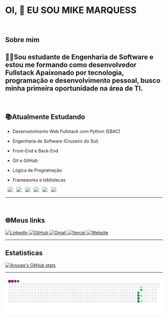 # OI, 👋 EU SOU MIKE MARQUESS
<br>

<h2 style="border: none;" > Sobre mim </h2>

**👨‍💻Sou estudante de Engenharia de Software e estou me formando como desenvolvedor Fullstack
Apaixonado por tecnologia, programação e desenvolvimento pessoal, busco minha primeira oportunidade na área de TI.**
---
<br> 

<!--## <h2 style="border:none;">🚀Habilidades em desenvolvimento</h2>-->

<h2 style="border: none;">📚Atualmente Estudando</h2>

- Desenvolvimento Web Fullstack com Python (EBAC)

- Engenharia de Software (Cruzeiro do Sul)
- Front-End e Back-End
- Git e GitHub
- Lógica de Programação
- Frameworks e bibliotecas
  
<div> 
  &nbsp;
<img height="55px" src="https://cdn.jsdelivr.net/gh/devicons/devicon@latest/icons/html5/html5-original-wordmark.svg" />
&nbsp;
          
<img height="55px" src="https://cdn.jsdelivr.net/gh/devicons/devicon@latest/icons/css3/css3-original-wordmark.svg" />
&nbsp;

<img height="55px" src="https://cdn.jsdelivr.net/gh/devicons/devicon@latest/icons/javascript/javascript-original.svg" />
&nbsp;

<img height="55px" src="https://cdn.jsdelivr.net/gh/devicons/devicon@latest/icons/python/python-original-wordmark.svg" />
&nbsp;

<img height="75px" src="https://cdn.jsdelivr.net/gh/devicons/devicon@latest/icons/git/git-original-wordmark.svg" />
&nbsp;

<img height="55px" src="https://cdn.jsdelivr.net/gh/devicons/devicon@latest/icons/github/github-original-wordmark.svg" />
               
   
</div>

---
<br>

<h2 style="border:none;">🌐Meus links</h2>
<div>
  <a href="https://www.linkedin.com/in/mike-marquess-962199277/" target="_blank">
    <img src="https://img.shields.io/badge/LinkedIn-0077B5?style=for-the-badge&logo=linkedin&logoColor=white" alt="LinkedIn">
  </a>
  
  <a href="https://github.com/MikeMarquess" target="_blank">
    <img src="https://img.shields.io/badge/GitHub-100000?style=for-the-badge&logo=github&logoColor=white" alt="GitHub">
  </a>
  
  <a href="mailto:Mikemarques023@gmail.com" >
    <img src="https://img.shields.io/badge/Gmail-D14836?style=for-the-badge&logo=gmail&logoColor=white" alt="Gmail">
  </a>
  
  <a href=" " target="_blank">
    <img src="https://img.shields.io/badge/Vercel-000000?style=for-the-badge&logo=vercel&logoColor=white" alt="Vercel">
  </a>
  
  <a href=" " target="_blank">
    <img src="https://img.shields.io/badge/website-000000?style=for-the-badge&logo=About.me&logoColor=white" alt="Website">
  </a>
</div>


---


## Estatisticas


[![Anurag's GitHub stats](https://github-readme-stats.vercel.app/api?username=MikeMarquess&show_icons=true&theme=dark)](https://github.com/MikeMarquess)

<!--https://github.com/anuraghazra/github-readme-stats?tab=readme-ov-file-->

---

![snake gif](https://github.com/MikeMarquess/MikeMarquess/blob/output/github-contribution-grid-snake.gif)

<!--<h2 style="border:none;">🛠️ Projetos:</h2>
- : Uma breve descrição
- : Outra breve descrição-->
